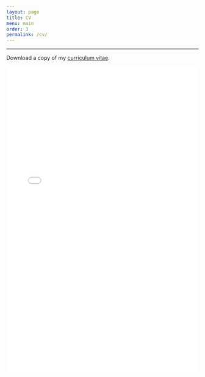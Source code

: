 ```yaml
---
layout: page
title: CV
menu: main
order: 3
permalink: /cv/
---
```

***
Download a copy of my [curriculum vitae](../assets/docs/reasner_cv_dec20.pdf).

<iframe src="../assets/docs/reasner_cv_dec20.pdf" class="gde-frame" style="height: 800px; width: 100%; border: none;" scrolling="yes"></iframe>

